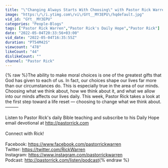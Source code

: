 ```yaml
---
title: "\"Changing Always Starts With Choosing\" with Pastor Rick Warren"
image: "https:\/\/i.ytimg.com\/vi\/GYt__MY3EPU\/hqdefault.jpg"
vid_id: "GYt__MY3EPU"
categories: "People-Blogs"
tags: ["Pastor Rick Warren","Pastor Rick's Daily Hope","Pastor Rick"]
date: "2022-05-04T20:33:56+03:00"
vid_date: "2022-05-04T16:35:55Z"
duration: "PT54M42S"
viewcount: "478"
likeCount: "44"
dislikeCount: ""
channel: "Pastor Rick"
---
```

{% raw %}The ability to make moral choices is one of the greatest gifts that God has given to each of us. In fact, our choices shape our lives far more than our circumstances do. This is especially true in the area of our minds. Choosing what we think about, how we think about it, and what we allow into our minds affects our lives daily. This week, Pastor Rick takes a look at the first step toward a life reset — choosing to change what we think about.<br />——— <br /><br />Listen to Pastor Rick's daily Bible teaching and subscribe to his Daily Hope email devotional at <a rel="nofollow" target="blank" href="http://pastorrick.com">http://pastorrick.com</a> <br /><br />Connect with Rick! <br /><br />Facebook: <a rel="nofollow" target="blank" href="https://www.facebook.com/pastorrickwarren">https://www.facebook.com/pastorrickwarren</a> <br />Twitter: <a rel="nofollow" target="blank" href="https://twitter.com/RickWarren">https://twitter.com/RickWarren</a> <br />Instagram: <a rel="nofollow" target="blank" href="https://www.instagram.com/pastorrickwarren">https://www.instagram.com/pastorrickwarren</a><br />Podcast: <a rel="nofollow" target="blank" href="http://pastorrick.com/listen/podcast">http://pastorrick.com/listen/podcast</a>{% endraw %}
